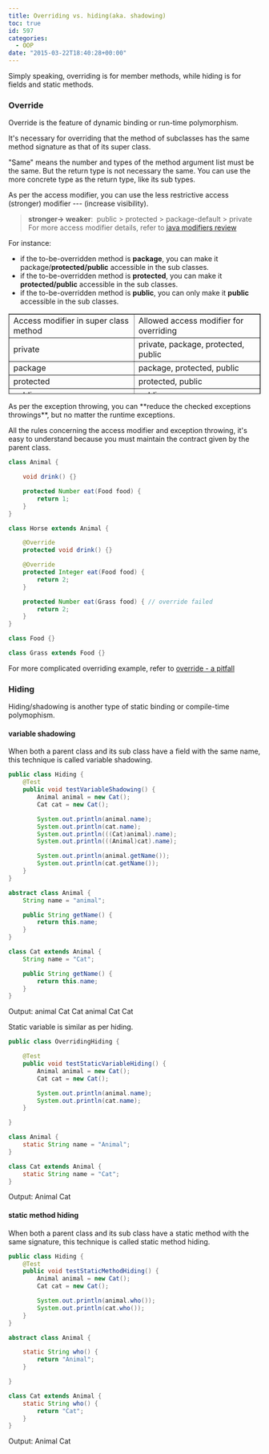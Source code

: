 ```yaml
---
title: Overriding vs. hiding(aka. shadowing)
toc: true
id: 597
categories:
  - OOP
date: "2015-03-22T18:40:28+00:00"
---
```


Simply speaking, overriding is for member methods, while hiding is for fields and static methods.

### Override

Override is the feature of dynamic binding or run-time polymorphism.

It's necessary for overriding that the method of subclasses has the same method signature as that of its super class.

"Same" means the number and types of the method argument list must be the same. But the return type is not necessary the same. You can use the more concrete type as the return type, like its sub types.

As per the access modifier, you can use the less restrictive access (stronger) modifier --- (increase visibility).
> **stronger-&gt; weaker**:  public &gt; protected &gt; package-default &gt; private
For more access modifier details, refer to [java modifiers review](http://richdyang.com/java-modifiers-review)

For instance:

*   if the to-be-overridden method is **package**, you can make it package/**protected/public** accessible in the sub classes.
*   if the to-be-overridden method is **protected**, you can make it **protected/public** accessible in the sub classes.
*   if the to-be-overridden method is **public**, you can only make it **public** accessible in the sub classes.
<table style="height: 160px;" border="1" width="564">
<tbody>
<tr>
<td width="295">Access modifier in super class method</td>
<td width="295">Allowed access modifier for overriding</td>
</tr>
<tr>
<td width="295">private</td>
<td width="295">private, package, protected, public</td>
</tr>
<tr>
<td width="295">package</td>
<td width="295">package, protected, public</td>
</tr>
<tr>
<td width="295">protected</td>
<td width="295">protected, public</td>
</tr>
<tr>
<td width="295">public</td>
<td width="295">public</td>
</tr>
</tbody>
</table>
As per the exception throwing, you can **reduce the checked exceptions throwings**, but no matter the runtime exceptions.

All the rules concerning the access modifier and exception throwing, it's easy to understand because you must maintain the contract given by the parent class.


```java
class Animal {

    void drink() {}

    protected Number eat(Food food) {
        return 1;
    }
}

class Horse extends Animal {

    @Override
    protected void drink() {}

    @Override
    protected Integer eat(Food food) {
        return 2;
    }

    protected Number eat(Grass food) { // override failed
        return 2;
    }
}

class Food {}

class Grass extends Food {}
```

For more complicated overriding example, refer to [override - a pitfall](http://richdyang.com/override-a-pitfall)

### Hiding

Hiding/shadowing is another type of static binding or compile-time polymophism.

#### variable shadowing

When both a parent class and its sub class have a field with the same name, this technique is called variable shadowing.


```java
public class Hiding {
    @Test
    public void testVariableShadowing() {
        Animal animal = new Cat();
        Cat cat = new Cat();

        System.out.println(animal.name);
        System.out.println(cat.name);
        System.out.println(((Cat)animal).name);
        System.out.println(((Animal)cat).name);

        System.out.println(animal.getName());
        System.out.println(cat.getName());
    }
}

abstract class Animal {
    String name = "animal";

    public String getName() {
        return this.name;
    }
}

class Cat extends Animal {
    String name = "Cat";

    public String getName() {
        return this.name;
    }
}
```

Output:
animal
Cat
Cat
animal
Cat
Cat

Static variable is similar as per hiding.


```java
public class OverridingHiding {

    @Test
    public void testStaticVariableHiding() {
        Animal animal = new Cat();
        Cat cat = new Cat();

        System.out.println(animal.name);
        System.out.println(cat.name);
    }

}

class Animal {
    static String name = "Animal";
}

class Cat extends Animal {
    static String name = "Cat";
}
```

Output:
Animal
Cat

#### static method hiding

When both a parent class and its sub class have a static method with the same signature, this technique is called static method hiding.


```java
public class Hiding {
    @Test
    public void testStaticMethodHiding() {
        Animal animal = new Cat();
        Cat cat = new Cat();

        System.out.println(animal.who());
        System.out.println(cat.who());
    }
}

abstract class Animal {

    static String who() {
        return "Animal";
    }

}

class Cat extends Animal {
    static String who() {
        return "Cat";
    }
}
```

Output:
Animal
Cat
